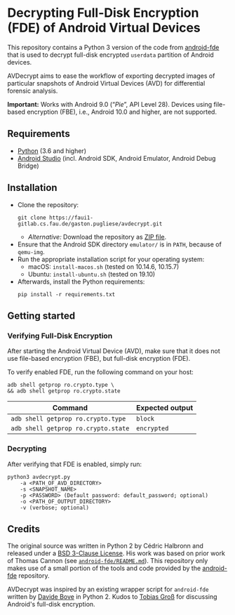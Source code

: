 # Decrypting Full-Disk Encryption (FDE) of Android Virtual Devices

This repository contains a Python 3 version of the code from 
<a href="https://github.com/sogeti-esec-lab/android-fde" target="_blank" rel="noopener nofollow noreferrer">android-fde</a> 
that is used to decrypt full-disk encrypted `userdata` partition of Android devices.  

AVDecrypt aims to ease the workflow of 
exporting decrypted images of particular snapshots 
of Android Virtual Devices (AVD) for differential forensic analysis. 

**Important:** Works with Android 9.0 (“*Pie*”, API Level 28). 
Devices using file-based encryption (FBE), 
i.e., Android 10.0 and higher, are not supported. 


## Requirements

* <a href="https://www.python.org/downloads/" target="_blank" rel="noopener noreferrer nofollow">Python</a> (3.6 and higher)
* <a href="https://developer.android.com/studio" target="_blank" rel="noopener noreferrer nofollow">Android Studio</a> (incl. Android SDK, Android Emulator, Android Debug Bridge)


## Installation

* Clone the repository:
    ```
    git clone https://faui1-gitlab.cs.fau.de/gaston.pugliese/avdecrypt.git
    ```
    * _Alternative:_ Download the repository as [ZIP file](https://faui1-gitlab.cs.fau.de/gaston.pugliese/avdecrypt/-/archive/master/avdecrypt-master.zip).
* Ensure that the Android SDK directory `emulator/` is in `PATH`, because of `qemu-img`.
* Run the appropriate installation script for your operating system:
    * macOS: `install-macos.sh` (tested on 10.14.6, 10.15.7)
    * Ubuntu: `install-ubuntu.sh` (tested on 19.10)
* Afterwards, install the Python requirements:
    ```
    pip install -r requirements.txt
    ```

## Getting started

### Verifying Full-Disk Encryption

After starting the Android Virtual Device (AVD), 
make sure that it does not use file-based encryption (FBE), 
but full-disk encryption (FDE).

To verify enabled FDE, run the following command on your host:

```
adb shell getprop ro.crypto.type \
&& adb shell getprop ro.crypto.state
```

| Command | Expected output |
| -- | -- |
| `adb shell getprop ro.crypto.type` | `block` |
| `adb shell getprop ro.crypto.state` | `encrypted` |

### Decrypting

After verifying that FDE is enabled, simply run:
```
python3 avdecrypt.py 
    -a <PATH_OF_AVD_DIRECTORY> 
    -s <SNAPSHOT_NAME>
    -p <PASSWORD> (Default password: default_password; optional)
    -o <PATH_OF_OUTPUT_DIRECTORY>
    -v (verbose; optional)
```

## Credits

The original source was written in Python 2 
by Cédric Halbronn and released under a 
<a href="https://github.com/sogeti-esec-lab/android-fde/blob/master/LICENSE" target="_blank" rel="noopener noreferrer nofollow">BSD 3-Clause License</a>. 
His work was based on prior work of Thomas Cannon (see <a href="https://github.com/sogeti-esec-lab/android-fde/blob/master/README.md" target="_blank" rel="noopener noreferrer nofollow">`android-fde/README.md`</a>). 
This repository only makes use of a small portion of the tools and code 
provided by the <a href="https://github.com/sogeti-esec-lab/android-fde" target="_blank" rel="noopener noreferrer nofollow">android-fde</a> repository.  

AVDecrypt was inspired by an existing wrapper script 
for `android-fde` written by [Davide Bove](https://www.cs1.tf.fau.de/person/davide-bove/) in Python 2. 
Kudos to [Tobias Groß](https://www.cs1.tf.fau.de/person/tobias-gros/) for discussing Android's full-disk encryption.
